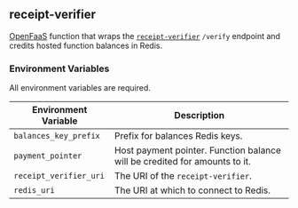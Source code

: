 ## receipt-verifier

[OpenFaaS](https://www.openfaas.com/) function that wraps the [`receipt-verifier`](https://github.com/coilhq/receipt-verifier) `/verify` endpoint and credits hosted function balances in Redis.

### Environment Variables

All environment variables are required.

| Environment Variable   | Description |
| ---------------------- | -------------------------------------------------------------------------- |
| `balances_key_prefix`	 | Prefix for balances Redis keys.                                            |
| `payment_pointer`      | Host payment pointer. Function balance will be credited for amounts to it. |
| `receipt_verifier_uri` | The URI of the `receipt-verifier`.                                         |
| `redis_uri`            | The URI at which to connect to Redis.                                      |
